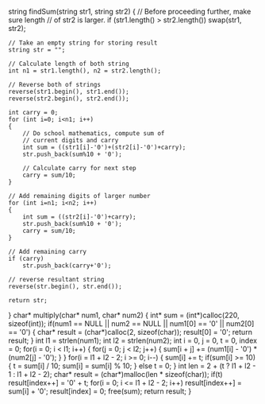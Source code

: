 string findSum(string str1, string str2)
{
    // Before proceeding further, make sure length
    // of str2 is larger.
    if (str1.length() > str2.length())
        swap(str1, str2);
 
    // Take an empty string for storing result
    string str = "";
 
    // Calculate length of both string
    int n1 = str1.length(), n2 = str2.length();
 
    // Reverse both of strings
    reverse(str1.begin(), str1.end());
    reverse(str2.begin(), str2.end());
 
    int carry = 0;
    for (int i=0; i<n1; i++)
    {
        // Do school mathematics, compute sum of
        // current digits and carry
        int sum = ((str1[i]-'0')+(str2[i]-'0')+carry);
        str.push_back(sum%10 + '0');
 
        // Calculate carry for next step
        carry = sum/10;
    }
 
    // Add remaining digits of larger number
    for (int i=n1; i<n2; i++)
    {
        int sum = ((str2[i]-'0')+carry);
        str.push_back(sum%10 + '0');
        carry = sum/10;
    }
 
    // Add remaining carry
    if (carry)
        str.push_back(carry+'0');
 
    // reverse resultant string
    reverse(str.begin(), str.end());
 
    return str;
}
char* multiply(char* num1, char* num2) {
    int* sum = (int*)calloc(220, sizeof(int));
    if(num1 == NULL || num2 == NULL || num1[0] == '0' || num2[0] == '0') {
        char* result = (char*)calloc(2, sizeof(char));
        result[0] = '0';
        return result;
    }
    int l1 = strlen(num1);
    int l2 = strlen(num2);
    int i = 0, j = 0, t = 0, index = 0;
    for(i = 0; i < l1; i++) {
        for(j = 0; j < l2; j++) {
            sum[i + j] += (num1[i] - '0') * (num2[j] - '0');
        }
    }
    for(i = l1 + l2 - 2; i >= 0; i--) {
        sum[i] += t;
        if(sum[i] >= 10) {
            t = sum[i] / 10;
            sum[i] = sum[i] % 10;
        }
        else
            t = 0;
    }
    int len = 2 + (t ? l1 + l2 - 1 : l1 + l2 - 2);
    char* result = (char*)malloc(len * sizeof(char));
    if(t)
        result[index++] = '0' + t;
    for(i = 0; i <= l1 + l2 - 2; i++)
        result[index++] = sum[i] + '0';
    result[index] = 0;
    free(sum);
    return result;
}